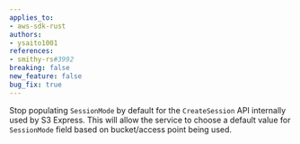 ```yaml
---
applies_to:
- aws-sdk-rust
authors:
- ysaito1001
references:
- smithy-rs#3992
breaking: false
new_feature: false
bug_fix: true
---
```

Stop populating `SessionMode` by default for the `CreateSession` API internally used by S3 Express. This will allow the service to choose a default value for `SessionMode` field based on bucket/access point being used.
